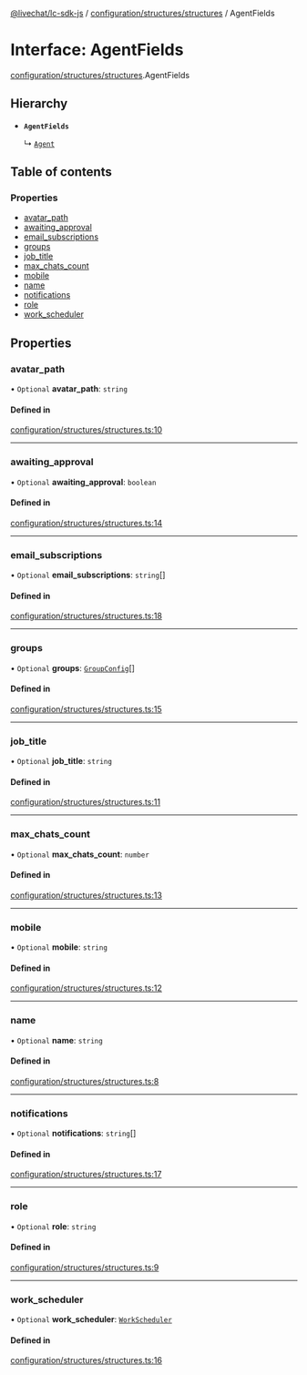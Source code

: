 [@livechat/lc-sdk-js](../README.md) / [configuration/structures/structures](../modules/configuration_structures_structures.md) / AgentFields

# Interface: AgentFields

[configuration/structures/structures](../modules/configuration_structures_structures.md).AgentFields

## Hierarchy

- **`AgentFields`**

  ↳ [`Agent`](configuration_structures_structures.Agent.md)

## Table of contents

### Properties

- [avatar\_path](configuration_structures_structures.AgentFields.md#avatar_path)
- [awaiting\_approval](configuration_structures_structures.AgentFields.md#awaiting_approval)
- [email\_subscriptions](configuration_structures_structures.AgentFields.md#email_subscriptions)
- [groups](configuration_structures_structures.AgentFields.md#groups)
- [job\_title](configuration_structures_structures.AgentFields.md#job_title)
- [max\_chats\_count](configuration_structures_structures.AgentFields.md#max_chats_count)
- [mobile](configuration_structures_structures.AgentFields.md#mobile)
- [name](configuration_structures_structures.AgentFields.md#name)
- [notifications](configuration_structures_structures.AgentFields.md#notifications)
- [role](configuration_structures_structures.AgentFields.md#role)
- [work\_scheduler](configuration_structures_structures.AgentFields.md#work_scheduler)

## Properties

### avatar\_path

• `Optional` **avatar\_path**: `string`

#### Defined in

[configuration/structures/structures.ts:10](https://github.com/livechat/lc-sdk-js/blob/c7b3817/src/configuration/structures/structures.ts#L10)

___

### awaiting\_approval

• `Optional` **awaiting\_approval**: `boolean`

#### Defined in

[configuration/structures/structures.ts:14](https://github.com/livechat/lc-sdk-js/blob/c7b3817/src/configuration/structures/structures.ts#L14)

___

### email\_subscriptions

• `Optional` **email\_subscriptions**: `string`[]

#### Defined in

[configuration/structures/structures.ts:18](https://github.com/livechat/lc-sdk-js/blob/c7b3817/src/configuration/structures/structures.ts#L18)

___

### groups

• `Optional` **groups**: [`GroupConfig`](configuration_structures_structures.GroupConfig.md)[]

#### Defined in

[configuration/structures/structures.ts:15](https://github.com/livechat/lc-sdk-js/blob/c7b3817/src/configuration/structures/structures.ts#L15)

___

### job\_title

• `Optional` **job\_title**: `string`

#### Defined in

[configuration/structures/structures.ts:11](https://github.com/livechat/lc-sdk-js/blob/c7b3817/src/configuration/structures/structures.ts#L11)

___

### max\_chats\_count

• `Optional` **max\_chats\_count**: `number`

#### Defined in

[configuration/structures/structures.ts:13](https://github.com/livechat/lc-sdk-js/blob/c7b3817/src/configuration/structures/structures.ts#L13)

___

### mobile

• `Optional` **mobile**: `string`

#### Defined in

[configuration/structures/structures.ts:12](https://github.com/livechat/lc-sdk-js/blob/c7b3817/src/configuration/structures/structures.ts#L12)

___

### name

• `Optional` **name**: `string`

#### Defined in

[configuration/structures/structures.ts:8](https://github.com/livechat/lc-sdk-js/blob/c7b3817/src/configuration/structures/structures.ts#L8)

___

### notifications

• `Optional` **notifications**: `string`[]

#### Defined in

[configuration/structures/structures.ts:17](https://github.com/livechat/lc-sdk-js/blob/c7b3817/src/configuration/structures/structures.ts#L17)

___

### role

• `Optional` **role**: `string`

#### Defined in

[configuration/structures/structures.ts:9](https://github.com/livechat/lc-sdk-js/blob/c7b3817/src/configuration/structures/structures.ts#L9)

___

### work\_scheduler

• `Optional` **work\_scheduler**: [`WorkScheduler`](configuration_structures_structures.WorkScheduler.md)

#### Defined in

[configuration/structures/structures.ts:16](https://github.com/livechat/lc-sdk-js/blob/c7b3817/src/configuration/structures/structures.ts#L16)

